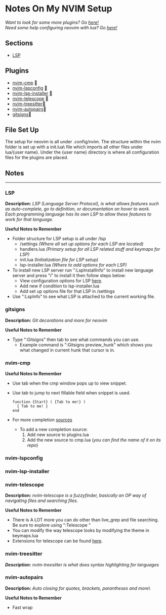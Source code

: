 # Notes On My NVIM Setup

*Want to look for some more plugins? Go [here!](https://github.com/rockerBOO/awesome-neovim)*\
*Need some help configuring neovim with lua? Go [here!](https://github.com/nanotee/nvim-lua-guide)*

## Sections

- [LSP](#lsp)

## Plugins
- [nvim-cmp](#nvim-cmp) [](https://github.com/hrsh7th/nvim-cmp)
- [nvim-lspconfig](#nvim-lspconfig) [](https://github.com/neovim/nvim-lspconfig)
- [nvim-lsp-installer](#nvim-lsp-installer) [](https://github.com/williamboman/nvim-lsp-installer)
- [nvim-telescope](#nvim-telescope) [](https://github.com/nvim-telescope/telescope.nvim)
- [nvim-treesitter](#nvim-treesitter)[](https://github.com/nvim-treesitter/nvim-treesitter)
- [nvim-autopairs](#nvim-autopairs)[](https://github.com/windwp/nvim-autopairs)
- [gitsigns](#gitsigns)[](https://github.com/lewis6991/gitsigns.nvim)
  
## File Set Up
The setup for neovim is all under .config/nvim. The structure within the nvim folder is set up with a init.lua\ 
file which imports all other files under lua/{user name}. Under the {user name} directory is where all configuration\
files for the plugins are placed.

## Notes
---
### LSP
**Description:**
*LSP (Language Server Protocol), is what allows features such as auto-complete, go to definition, or documentation on hover to work. Each programming language has its own LSP to allow these features to work for that language.*

**Useful Notes to Remember**  
- Folder structure for LSP setup is all under /lsp
  - /settings *(Where all set up options for each LSP are located)*
  - handlers.lua *(Primary setup for all LSP related stuff and keymaps for LSP)*
  - init.lua *(Initialization file for LSP setup)*
  - lsp-installer.lua *(Where to add options for each LSP)*
- To install new LSP server run ":LspInstallInfo" to install new language server and press "i" to install it then follow steps below:
  - View configuration options for LSP [here](https://github.com/neovim/nvim-lspconfig/blob/master/doc/server_configurations.md).
  - Add new if condition to lsp-installer.lua
  - Add set up options file for that LSP in /settings
- Use ":LspInfo" to see what LSP is attached to the current working file.

### gitsigns
**Description:**
*Git decorations and more for neovim*

**Useful Notes to Remember**
- Type ":Gitsigns" then tab to see what commands you can use.
  - Example command is ":Gitsigns preview_hunk" which shows you what changed in current hunk that cursor is in.

### nvim-cmp
**Useful Notes to Remember**
- Use tab when the cmp window pops up to view snippet.
- Use tab to jump to next fillable field when snippet is used.

  ```
  function {Start} ( {Tab to me!} )
    { Tab to me! }
  end
  ```

- For more completion [sources](https://github.com/hrsh7th/nvim-cmp/wiki/List-of-sources)
  - To add a new completion source:
    1. Add new source to plugins.lua
    2. Add the new source to cmp.lua (*you can find the name of it on its repo*)

### nvim-lspconfig

### nvim-lsp-installer

### nvim-telescope
**Description:**
*nvim-telescope is a fuzzyfinder, basically an OP way of navigating files and searching files.*

**Useful Notes to Remember**
- There is A LOT more you can do other than live_grep and file searching. Be sure to explore using ":Telescope <tab>"
- You can modify the way telescope looks by modifying the theme in keymaps.lua
- Extensions for telescope can be found [here](https://github.com/nvim-telescope/telescope.nvim/wiki/Extensions).

### nvim-treesitter
***Description:***
*nvim-treesitter is what does syntax highlighting for languages*

### nvim-autopairs
**Description:**
*Auto closing for quotes, brackets, parantheses and more*\

**Useful Notes to Remember**
- Fast wrap







